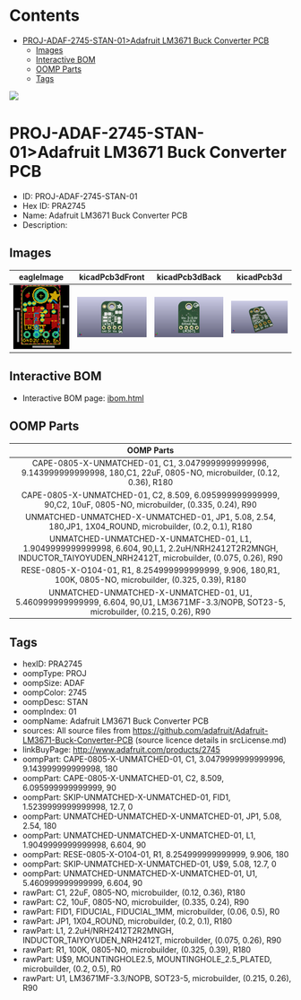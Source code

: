 



Contents
========

* [PROJ-ADAF-2745-STAN-01>Adafruit LM3671 Buck Converter PCB](#proj-adaf-2745-stan-01adafruit-lm3671-buck-converter-pcb)
	* [Images](#images)
	* [Interactive BOM](#interactive-bom)
	* [OOMP Parts](#oomp-parts)
	* [Tags](#tags)
  
![][im]
# PROJ-ADAF-2745-STAN-01>Adafruit LM3671 Buck Converter PCB

- ID: PROJ-ADAF-2745-STAN-01
- Hex ID: PRA2745
- Name: Adafruit LM3671 Buck Converter PCB
- Description: 

## Images
  
  

|eagleImage|kicadPcb3dFront|kicadPcb3dBack|kicadPcb3d|
| :---: | :---: | :---: | :---: |
|[![eagleImage](eagleImage_140.png)](eagleImage_600.png)|[![kicadPcb3dFront](kicadPcb3dFront_140.png)](kicadPcb3dFront_600.png)|[![kicadPcb3dBack](kicadPcb3dBack_140.png)](kicadPcb3dBack_600.png)|[![kicadPcb3d](kicadPcb3d_140.png)](kicadPcb3d_600.png)|

## Interactive BOM

- Interactive BOM page: [ibom.html](kicad/bom/ibom.html)

## OOMP Parts
  

|OOMP Parts|
| :---: |
|CAPE-0805-X-UNMATCHED-01, C1, 3.0479999999999996, 9.143999999999998, 180,C1, 22uF, 0805-NO, microbuilder, (0.12, 0.36), R180|
|CAPE-0805-X-UNMATCHED-01, C2, 8.509, 6.095999999999999, 90,C2, 10uF, 0805-NO, microbuilder, (0.335, 0.24), R90|
|UNMATCHED-UNMATCHED-X-UNMATCHED-01, JP1, 5.08, 2.54, 180,JP1, 1X04_ROUND, microbuilder, (0.2, 0.1), R180|
|UNMATCHED-UNMATCHED-X-UNMATCHED-01, L1, 1.9049999999999998, 6.604, 90,L1, 2.2uH/NRH2412T2R2MNGH, INDUCTOR_TAIYOYUDEN_NRH2412T, microbuilder, (0.075, 0.26), R90|
|RESE-0805-X-O104-01, R1, 8.254999999999999, 9.906, 180,R1, 100K, 0805-NO, microbuilder, (0.325, 0.39), R180|
|UNMATCHED-UNMATCHED-X-UNMATCHED-01, U1, 5.460999999999999, 6.604, 90,U1, LM3671MF-3.3/NOPB, SOT23-5, microbuilder, (0.215, 0.26), R90|

## Tags

- hexID: PRA2745
- oompType: PROJ
- oompSize: ADAF
- oompColor: 2745
- oompDesc: STAN
- oompIndex: 01
- oompName: Adafruit LM3671 Buck Converter PCB
- sources: All source files from https://github.com/adafruit/Adafruit-LM3671-Buck-Converter-PCB (source licence details in srcLicense.md)
- linkBuyPage: http://www.adafruit.com/products/2745
- oompPart: CAPE-0805-X-UNMATCHED-01, C1, 3.0479999999999996, 9.143999999999998, 180
- oompPart: CAPE-0805-X-UNMATCHED-01, C2, 8.509, 6.095999999999999, 90
- oompPart: SKIP-UNMATCHED-X-UNMATCHED-01, FID1, 1.5239999999999998, 12.7, 0
- oompPart: UNMATCHED-UNMATCHED-X-UNMATCHED-01, JP1, 5.08, 2.54, 180
- oompPart: UNMATCHED-UNMATCHED-X-UNMATCHED-01, L1, 1.9049999999999998, 6.604, 90
- oompPart: RESE-0805-X-O104-01, R1, 8.254999999999999, 9.906, 180
- oompPart: SKIP-UNMATCHED-X-UNMATCHED-01, U$9, 5.08, 12.7, 0
- oompPart: UNMATCHED-UNMATCHED-X-UNMATCHED-01, U1, 5.460999999999999, 6.604, 90
- rawPart: C1, 22uF, 0805-NO, microbuilder, (0.12, 0.36), R180
- rawPart: C2, 10uF, 0805-NO, microbuilder, (0.335, 0.24), R90
- rawPart: FID1, FIDUCIAL, FIDUCIAL_1MM, microbuilder, (0.06, 0.5), R0
- rawPart: JP1, 1X04_ROUND, microbuilder, (0.2, 0.1), R180
- rawPart: L1, 2.2uH/NRH2412T2R2MNGH, INDUCTOR_TAIYOYUDEN_NRH2412T, microbuilder, (0.075, 0.26), R90
- rawPart: R1, 100K, 0805-NO, microbuilder, (0.325, 0.39), R180
- rawPart: U$9, MOUNTINGHOLE2.5, MOUNTINGHOLE_2.5_PLATED, microbuilder, (0.2, 0.5), R0
- rawPart: U1, LM3671MF-3.3/NOPB, SOT23-5, microbuilder, (0.215, 0.26), R90



[im]: kicadPcb3d_450.png
